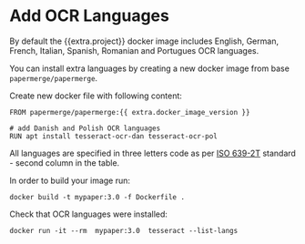 # Add OCR Languages

By default the {{extra.project}} docker image includes English, German, French, Italian, Spanish, Romanian and Portugues OCR languages.

You can install extra languages by creating a new docker image from base `papermerge/papermerge`.

Create new docker file with following content:

```
FROM papermerge/papermerge:{{ extra.docker_image_version }}

# add Danish and Polish OCR languages
RUN apt install tesseract-ocr-dan tesseract-ocr-pol
```

All languages are specified in three letters code as per <a href="https://en.wikipedia.org/wiki/List_of_ISO_639-1_codes
" class="external-link" target="_blank">ISO 639-2T</a> standard -
second column in the table.


In order to build your image run:

```
docker build -t mypaper:3.0 -f Dockerfile .
```

Check that OCR languages were installed:

```
docker run -it --rm  mypaper:3.0  tesseract --list-langs
```
